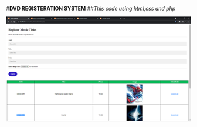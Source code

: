 #**DVD REGISTERATION SYSTEM**
##*This code using html,css and php*

![image1](./display_images/1.png)